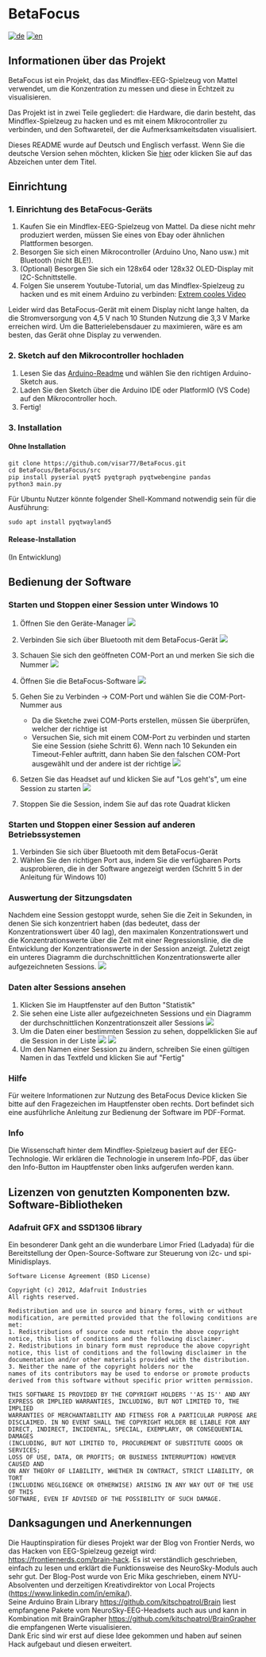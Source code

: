# BetaFocus
[![de](https://img.shields.io/badge/lang-de-red.svg)](https://github.com/visar77/BetaFocus/blob/main/README.de.md)
[![en](https://img.shields.io/badge/lang-en-red.svg)](https://github.com/visar77/BetaFocus/blob/main/README.md)

## Informationen über das Projekt
BetaFocus ist ein Projekt, das das Mindflex-EEG-Spielzeug von Mattel verwendet, um die Konzentration zu messen und diese in Echtzeit zu visualisieren.

Das Projekt ist in zwei Teile gegliedert:
die Hardware, die darin besteht, das Mindflex-Spielzeug zu hacken und es mit einem Mikrocontroller zu verbinden, und den Softwareteil, der die Aufmerksamkeitsdaten visualisiert.

Dieses README wurde auf Deutsch und Englisch verfasst. Wenn Sie die deutsche Version sehen möchten, klicken Sie [hier](https://github.com/visar77/BetaFocus/blob/main/README.de.md) oder klicken Sie auf das Abzeichen unter dem Titel.

## Einrichtung
### 1. Einrichtung des BetaFocus-Geräts
1. Kaufen Sie ein Mindflex-EEG-Spielzeug von Mattel. Da diese nicht mehr produziert werden, müssen Sie eines von Ebay oder ähnlichen Plattformen besorgen.
2. Besorgen Sie sich einen Mikrocontroller (Arduino Uno, Nano usw.) mit Bluetooth (nicht BLE!).
3. (Optional) Besorgen Sie sich ein 128x64 oder 128x32 OLED-Display mit I2C-Schnittstelle.
4. Folgen Sie unserem Youtube-Tutorial, um das Mindflex-Spielzeug zu hacken und es mit einem Arduino zu verbinden: [Extrem cooles Video](https://youtube.com/HeGSPaNe2Dc)

Leider wird das BetaFocus-Gerät mit einem Display nicht lange halten, da die Stromversorgung von 4,5 V nach 10 Stunden Nutzung die 3,3 V Marke erreichen wird. 
Um die Batterielebensdauer zu maximieren, wäre es am besten, das Gerät ohne Display zu verwenden.

### 2. Sketch auf den Mikrocontroller hochladen
1. Lesen Sie das [Arduino-Readme](https://github.com/visar77/BetaFocus/blob/main/Arduino%20Sketches/README.md) und wählen Sie den richtigen Arduino-Sketch aus.
2. Laden Sie den Sketch über die Arduino IDE oder PlatformIO (VS Code) auf den Mikrocontroller hoch.
3. Fertig!

### 3. Installation
#### Ohne Installation
```shell
git clone https://github.com/visar77/BetaFocus.git
cd BetaFocus/BetaFocus/src
pip install pyserial pyqt5 pyqtgraph pyqtwebengine pandas 
python3 main.py
```

Für Ubuntu Nutzer könnte folgender Shell-Kommand notwendig sein für die Ausführung:
```shell
sudo apt install pyqtwayland5
```

#### Release-Installation
(In Entwicklung)

## Bedienung der Software
### Starten und Stoppen einer Session unter Windows 10
1. Öffnen Sie den Geräte-Manager ![](Images/device_manager_before.png)
2. Verbinden Sie sich über Bluetooth mit dem BetaFocus-Gerät ![](Images/connect_bluetooth.png)
3. Schauen Sie sich den geöffneten COM-Port an und merken Sie sich die Nummer ![](Images/device_manager_after.png)
4. Öffnen Sie die BetaFocus-Software ![](Images/main_connect.png)
5. Gehen Sie zu Verbinden -> COM-Port und wählen Sie die COM-Port-Nummer aus

   - Da die Sketche zwei COM-Ports erstellen, müssen Sie überprüfen, welcher der richtige ist
   - Versuchen Sie, sich mit einem COM-Port zu verbinden und starten Sie eine Session (siehe Schritt 6). Wenn nach 10 Sekunden ein Timeout-Fehler auftritt, dann haben Sie den falschen COM-Port ausgewählt und der andere ist der richtige
   ![](Images/select_right_port.png)
6. Setzen Sie das Headset auf und klicken Sie auf "Los geht's", um eine Session zu starten
   ![](Images/session_being_taken.png)
7. Stoppen Sie die Session, indem Sie auf das rote Quadrat klicken

### Starten und Stoppen einer Session auf anderen Betriebssystemen
1. Verbinden Sie sich über Bluetooth mit dem BetaFocus-Gerät
2. Wählen Sie den richtigen Port aus, indem Sie die verfügbaren Ports ausprobieren, die in der Software angezeigt werden (Schritt 5 in der Anleitung für Windows 10)

### Auswertung der Sitzungsdaten
Nachdem eine Session gestoppt wurde, sehen Sie die Zeit in Sekunden, in denen Sie sich konzentriert haben (das bedeutet, dass der Konzentrationswert über 40 lag), den maximalen Konzentrationswert und die Konzentrationswerte über die Zeit mit einer Regressionslinie, die die Entwicklung der Konzentrationswerte in der Session anzeigt.
Zuletzt zeigt ein unteres Diagramm die durchschnittlichen Konzentrationswerte aller aufgezeichneten Sessions.
   ![](Images/evaluation.png)

### Daten alter Sessions ansehen
1. Klicken Sie im Hauptfenster auf den Button "Statistik"
2. Sie sehen eine Liste aller aufgezeichneten Sessions und ein Diagramm der durchschnittlichen Konzentrationszeit aller Sessions ![](Images/archive.png)
3. Um die Daten einer bestimmten Session zu sehen, doppelklicken Sie auf die Session in der Liste ![](Images/archive_select.png) ![](Images/evaluation_archive.png)
4. Um den Namen einer Session zu ändern, schreiben Sie einen gültigen Namen in das Textfeld und klicken Sie auf "Fertig"

### Hilfe
Für weitere Informationen zur Nutzung des BetaFocus Device klicken Sie bitte auf den Fragezeichen im Hauptfenster oben rechts. Dort befindet sich eine ausführliche Anleitung zur Bedienung der Software im PDF-Format.
### Info
Die Wissenschaft hinter dem Mindflex-Spielzeug basiert auf der EEG-Technologie. Wir erklären die Technologie in unserem Info-PDF, das über den Info-Button im Hauptfenster oben links aufgerufen werden kann.

## Lizenzen von genutzten Komponenten bzw. Software-Bibliotheken
### Adafruit GFX and SSD1306 library
Ein besonderer Dank geht an die wunderbare Limor Fried (Ladyada) für die Bereitstellung der Open-Source-Software zur Steuerung von i2c- und spi-Minidisplays.
```
Software License Agreement (BSD License)

Copyright (c) 2012, Adafruit Industries
All rights reserved.

Redistribution and use in source and binary forms, with or without
modification, are permitted provided that the following conditions are met:
1. Redistributions of source code must retain the above copyright
notice, this list of conditions and the following disclaimer.
2. Redistributions in binary form must reproduce the above copyright
notice, this list of conditions and the following disclaimer in the
documentation and/or other materials provided with the distribution.
3. Neither the name of the copyright holders nor the
names of its contributors may be used to endorse or promote products
derived from this software without specific prior written permission.

THIS SOFTWARE IS PROVIDED BY THE COPYRIGHT HOLDERS ''AS IS'' AND ANY
EXPRESS OR IMPLIED WARRANTIES, INCLUDING, BUT NOT LIMITED TO, THE IMPLIED
WARRANTIES OF MERCHANTABILITY AND FITNESS FOR A PARTICULAR PURPOSE ARE
DISCLAIMED. IN NO EVENT SHALL THE COPYRIGHT HOLDER BE LIABLE FOR ANY
DIRECT, INDIRECT, INCIDENTAL, SPECIAL, EXEMPLARY, OR CONSEQUENTIAL DAMAGES
(INCLUDING, BUT NOT LIMITED TO, PROCUREMENT OF SUBSTITUTE GOODS OR SERVICES;
LOSS OF USE, DATA, OR PROFITS; OR BUSINESS INTERRUPTION) HOWEVER CAUSED AND
ON ANY THEORY OF LIABILITY, WHETHER IN CONTRACT, STRICT LIABILITY, OR TORT
(INCLUDING NEGLIGENCE OR OTHERWISE) ARISING IN ANY WAY OUT OF THE USE OF THIS
SOFTWARE, EVEN IF ADVISED OF THE POSSIBILITY OF SUCH DAMAGE.
```
## Danksagungen und Anerkennungen
Die Hauptinspiration für dieses Projekt war der Blog von Frontier Nerds, wo das Hacken von EEG-Spielzeug gezeigt wird: https://frontiernerds.com/brain-hack. 
Es ist verständlich geschrieben, einfach zu lesen und erklärt die Funktionsweise des NeuroSky-Moduls auch sehr gut.
Der Blog-Post wurde von Eric Mika geschrieben, einem NYU-Absolventen und derzeitigen Kreativdirektor von Local Projects (https://www.linkedin.com/in/emika/). <br>
Seine Arduino Brain Library https://github.com/kitschpatrol/Brain liest empfangene Pakete vom NeuroSky-EEG-Headsets auch aus und kann in Kombination mit BrainGrapher https://github.com/kitschpatrol/BrainGrapher die empfangenen Werte visualisieren. <br>
Dank Eric sind wir erst auf diese Idee gekommen und haben auf seinen Hack aufgebaut und diesen erweitert.

